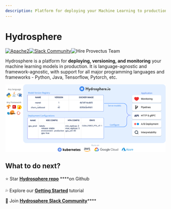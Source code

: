 ```yaml
---
description: Platform for deploying your Machine Learning to production
---
```


# Hydrosphere

[​![Apache2](https://img.shields.io/badge/license-Apache2-green.svg?style=for-the-badge)​](https://www.apache.org/licenses/LICENSE-2.0)[​​](https://gitter.im/Hydrospheredata/hydro-serving?utm_source=badge&utm_medium=badge&utm_campaign=pr-badge&utm_content=badge)[![Slack Community](https://img.shields.io/badge/slack-@hydrospheredata-blue.svg?logo=slack?label&style=for-the-badge)](https://hydrospheredata.slack.com/)![Hire Provectus Team](https://img.shields.io/badge/-Hydrosphere.io-blue?label&style=for-the-badge)

Hydrosphere is a platform for **deploying, versioning, and monitoring** your machine learning models in production. It is language-agnostic and framework-agnostic, with support for all major programming languages and frameworks - Python, Java, Tensorflow, Pytorch, etc. 

![](.gitbook/assets/title_image.png)

## What to do next?

⭐️ Star [**Hydrosphere repo**](https://github.com/Hydrospheredata/hydro-serving) ****on Github

💦 Explore our [**Getting Started**](quickstart/getting-started.md) tutorial

🥳  Join [**Hydrosphere Slack Community**](https://join.slack.com/t/hydrospheredata/shared_invite/zt-gg41mrlg-eDz6v6yhkOfoMf~oi2mTug)\*\*\*\*

